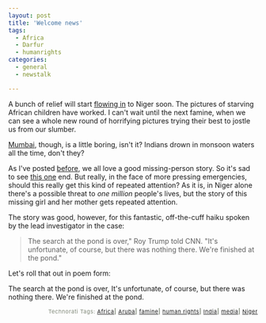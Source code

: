 ```yaml
---
layout: post
title: 'Welcome news'
tags:
  - Africa
  - Darfur
  - humanrights
categories:
  - general
  - newstalk

---
```


A bunch of relief will start <a href="http://blogs.guardian.co.uk/news/archives/2005/07/30/nigers_silent_emergency.html">flowing in</a> to Niger soon.  The pictures of starving African children have worked.  I can't wait until the next famine, when we can see a whole new round of horrifying pictures trying their best to jostle us from our slumber.  

<a href="http://www.cnn.com/2005/WORLD/asiapcf/07/31/india.flood/index.html?section=cnn_world">Mumbai</a>, though, is a little boring, isn't it?  Indians drown in monsoon waters all the time, don't they?  

As I've posted <a href="http://www.levjoy.com/2005/05/wheres-chappelle/">before</a>, we all love a good missing-person story.  So it's sad to see <a href="http://www.cnn.com/2005/LAW/07/31/aruba.missing/index.html">this one</a> end.  But really, in the face of more pressing emergencies, should this really get this kind of repeated attention? As it is, in Niger alone there's a possible threat to <i>one million</i> people's lives, but the story of this missing girl and her mother gets repeated attention.  

The story was good, however, for this fantastic, off-the-cuff haiku spoken by the lead investigator in the case:

<blockquote>The search at the pond is over," Roy Trump told CNN. "It's unfortunate, of course, but there was nothing there. We're finished at the pond."</blockquote> 

Let's roll that out in poem form:

The search at the pond is over,
It's unfortunate, of course,
but there was nothing there.
We're finished at the pond.


<!-- technorati tags start --><p style="text-align:right;font-size:11px;letter-spacing:.05em;color:#808979;">Technorati Tags: <a href="http://technorati.com/tag/Africa" rel="tag">Africa</a><strong>|</strong> <a href="http://technorati.com/tag/Aruba" rel="tag">Aruba</a><strong>|</strong> <a href="http://technorati.com/tag/famine" rel="tag">famine</a><strong>|</strong> <a href="http://technorati.com/tag/human rights" rel="tag">human rights</a><strong>|</strong> <a href="http://technorati.com/tag/India" rel="tag">India</a><strong>|</strong> <a href="http://technorati.com/tag/media" rel="tag">media</a><strong>|</strong> <a href="http://technorati.com/tag/Niger" rel="tag">Niger</a></p><!-- technorati tags end -->
